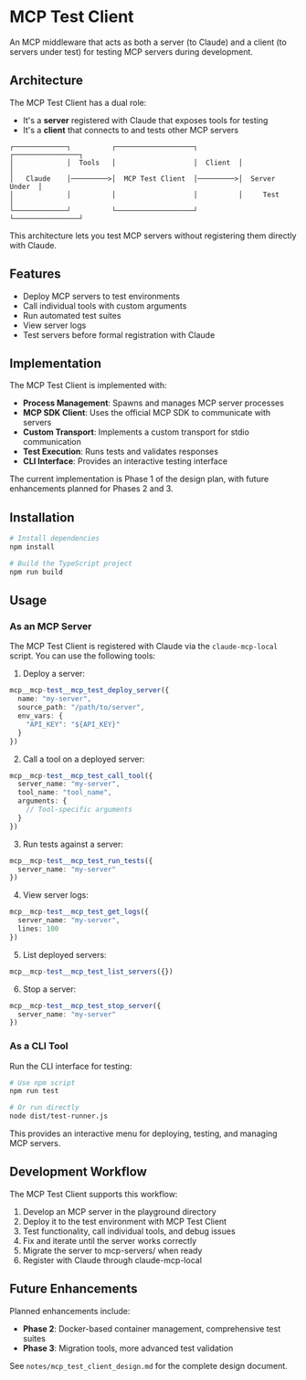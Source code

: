 # MCP Test Client

An MCP middleware that acts as both a server (to Claude) and a client (to servers under test) for testing MCP servers during development.

## Architecture

The MCP Test Client has a dual role:
- It's a **server** registered with Claude that exposes tools for testing
- It's a **client** that connects to and tests other MCP servers

```
┌─────────────┐          ┌───────────────────┐          ┌────────────────┐
│             │  Tools   │                   │  Client  │                │
│   Claude    │─────────>│  MCP Test Client  │─────────>│  Server Under  │
│             │          │                   │          │     Test       │
└─────────────┘          └───────────────────┘          └────────────────┘
```

This architecture lets you test MCP servers without registering them directly with Claude.

## Features

- Deploy MCP servers to test environments
- Call individual tools with custom arguments
- Run automated test suites
- View server logs
- Test servers before formal registration with Claude

## Implementation

The MCP Test Client is implemented with:

- **Process Management**: Spawns and manages MCP server processes
- **MCP SDK Client**: Uses the official MCP SDK to communicate with servers
- **Custom Transport**: Implements a custom transport for stdio communication
- **Test Execution**: Runs tests and validates responses
- **CLI Interface**: Provides an interactive testing interface

The current implementation is Phase 1 of the design plan, with future enhancements planned for Phases 2 and 3.

## Installation

```bash
# Install dependencies
npm install

# Build the TypeScript project
npm run build
```

## Usage

### As an MCP Server

The MCP Test Client is registered with Claude via the `claude-mcp-local` script. You can use the following tools:

1. Deploy a server:
```typescript
mcp__mcp-test__mcp_test_deploy_server({
  name: "my-server",
  source_path: "/path/to/server",
  env_vars: {
    "API_KEY": "${API_KEY}"
  }
})
```

2. Call a tool on a deployed server:
```typescript
mcp__mcp-test__mcp_test_call_tool({
  server_name: "my-server",
  tool_name: "tool_name",
  arguments: {
    // Tool-specific arguments
  }
})
```

3. Run tests against a server:
```typescript
mcp__mcp-test__mcp_test_run_tests({
  server_name: "my-server"
})
```

4. View server logs:
```typescript
mcp__mcp-test__mcp_test_get_logs({
  server_name: "my-server",
  lines: 100
})
```

5. List deployed servers:
```typescript
mcp__mcp-test__mcp_test_list_servers({})
```

6. Stop a server:
```typescript
mcp__mcp-test__mcp_test_stop_server({
  server_name: "my-server"
})
```

### As a CLI Tool

Run the CLI interface for testing:

```bash
# Use npm script
npm run test

# Or run directly
node dist/test-runner.js
```

This provides an interactive menu for deploying, testing, and managing MCP servers.

## Development Workflow

The MCP Test Client supports this workflow:

1. Develop an MCP server in the playground directory
2. Deploy it to the test environment with MCP Test Client
3. Test functionality, call individual tools, and debug issues
4. Fix and iterate until the server works correctly
5. Migrate the server to mcp-servers/ when ready
6. Register with Claude through claude-mcp-local

## Future Enhancements

Planned enhancements include:

- **Phase 2**: Docker-based container management, comprehensive test suites
- **Phase 3**: Migration tools, more advanced test validation

See `notes/mcp_test_client_design.md` for the complete design document.
